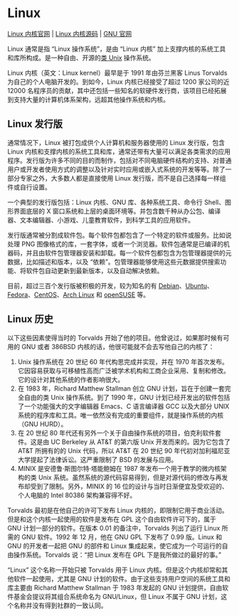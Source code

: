 # Linux

[Linux 内核官网](https://www.kernel.org) | [Linux 内核源码](https://github.com/torvalds/linux) | [GNU 官网](https://www.gnu.org)

Linux 通常是指 “Linux 操作系统”，是由 “Linux 内核” 加上支撑内核的系统工具和库所构成。是一种自由、开源的[类 Unix](../术语表/类UNIX系统.md) 操作系统。

Linux 内核（英文：Linux kernel）最早是于 1991 年由芬兰黑客 Linus Torvalds 为自己的个人电脑开发的。到如今，Linux 内核已经接受了超过 1200 家公司的近 12000 名程序员的贡献，其中还包括一些知名的软硬件发行商，该项目已经拓展到支持大量的计算机体系架构，远超其他操作系统和内核。

## Linux 发行版

通常情况下，Linux 被打包成供个人计算机和服务器使用的 Linux 发行版，包含 Linux 内核和支撑内核的系统工具和库，通常还带有大量可以满足各类需求的应用程序。发行版为许多不同的目的而制作，包括对不同电脑硬件结构的支持、对普通用户或开发者使用方式的调整以及针对实时应用或嵌入式系统的开发等等。除了一部分专家之外，大多数人都是直接使用 Linux 发行版，而不是自己选择每一样组件或自行设置。

一个典型的发行版包括：Linux 内核、GNU 库、各种系统工具、命令行 Shell、图形界面底层的 X 窗口系统和上层的桌面环境等。并包含数千种从办公包、编译器、文本编辑器、小游戏、儿童教育软件，到科学工具的应用软件。

发行版通常被分割成软件包。每个软件包都包含了一个特定的软件或服务。比如说处理 PNG 图像格式的库，一套字体，或者一个浏览器。软件包通常是已编译的机器码，并且由软件包管理器安装和卸载。每一个软件包都包含为包管理器提供的元数据，比如描述和版本，以及 “依赖”。包管理器能够使用这些元数据提供搜索功能、将软件包自动更新到最新版本，以及自动解决依赖。

目前，超过三百个发行版被积极的开发，较为知名的有 [Debian](https://www.debian.org)、[Ubuntu](https://ubuntu.com)、[Fedora](https://getfedora.org)、[CentOS](https://www.centos.org)、[Arch Linux](https://archlinux.org) 和 [openSUSE](https://www.opensuse.org) 等。

## Linux 历史

以下这些因素使得当时的 Torvalds 开始了他的项目。他曾说过，如果那时候有可用的 GNU 或者 386BSD 内核的话，他很可能就不会去写他自己的内核了：

1. Unix 操作系统在 20 世纪 60 年代构思完成并实现，并在 1970 年首次发布。它因容易获取与可移植性高而广泛被学术机构和工商企业采用、复制和修改。它的设计对其他系统的作者影响很大。
2. 在 1983 年，Richard Matthew Stallman 创立 GNU 计划，旨在于创建一套完全自由的类 Unix 操作系统。到了 1990 年，GNU 计划已经开发出的软件包括了一个功能强大的文字编辑器 Emacs、C 语言编译器 GCC 以及大部分 UNIX 系统的程序库和工具。唯一依然没有完成的重要组件，就是操作系统的内核（GNU HURD）。
3. 在 20 世纪 80 年代还有另外一个关于自由操作系统的项目，伯克利软件套件。这是由 UC Berkeley 从 AT&T 的第六版 Unix 开发而来的。因为它包含了 AT&T 所拥有的的 Unix 代码，所以 AT&T 在 20 世纪 90 年代初对加利福尼亚大学提起了法律诉讼。这严重限制了 BSD 的发展与应用。
4. MINIX 是安德鲁·斯图尔特·塔能鲍姆在 1987 年发布一个用于教学的微内核架构的类 Unix 系统。虽然系统的源代码容易得到，但是对源代码的修改与再发布却受到了限制。另外，MINIX 的 16 位的设计与当时日渐便宜及受欢迎的、个人电脑的 Intel 80386 架构兼容得不好。

Torvalds 最初是在他自己的许可下发布 Linux 内核的，即限制它用于商业活动。但是和这个内核一起使用的软件是发布在 GPL 这个自由软件许可下的，属于 GNU 计划一部分的软件。在版本 0.01 的备注中，Torvalds 列出了运行 Linux 所需的 GNU 软件。1992 年 12 月，他在 GNU GPL 下发布了 0.99 版。Linux 和 GNU 的开发者一起把 GNU 的部件和 Linux 集成起来，使它成为一个可运行的自由操作系统。Torvalds 说：“把 Linux 发布在 GPL 下是我所做过的最好的事。”

“Linux” 这个名称一开始只被 Torvalds 用于 Linux 内核。但是这个内核却常和其他软件一起使用，尤其是 GNU 计划的软件。由于这些支持用户空间的系统工具和库主要由 Richard Matthew Stallman 于 1983 年发起的 GNU 计划提供，自由软件基金会提议将其组合系统命名为 GNU/Linux，但 Linux 不属于 GNU 计划，这个名称并没有得到社群的一致认同。
